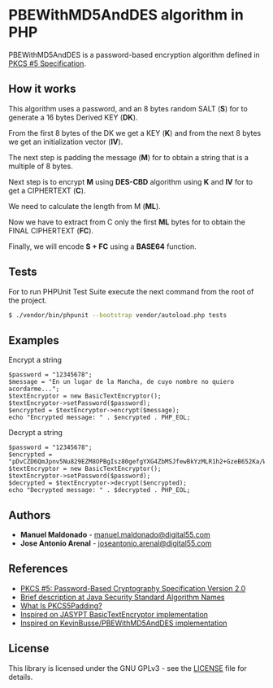 # PBEWithMD5AndDES algorithm in PHP

PBEWithMD5AndDES is a password-based encryption algorithm defined in [PKCS #5 Specification](https://tools.ietf.org/html/rfc2898).

## How it works

This algorithm uses a password, and an 8 bytes random SALT (**S**) for to generate a 16 bytes Derived KEY (**DK**).

From the first 8 bytes of the DK we get a KEY (**K**) and from the next 8 bytes we get an initialization vector (**IV**).

The next step is padding the message (**M**) for to obtain a string that is a multiple of 8 bytes.

Next step is to encrypt **M** using **DES-CBD** algorithm using **K** and **IV** for to get a CIPHERTEXT (**C**).

We need to calculate the length from M (**ML**).

Now we have to extract from C only the first **ML** bytes for to obtain the FINAL CIPHERTEXT (**FC**). 

Finally, we will encode **S + FC** using a **BASE64** function.

## Tests

For to run PHPUnit Test Suite execute the next command from the root of the project.

```bash
$ ./vendor/bin/phpunit --bootstrap vendor/autoload.php tests
```

## Examples

Encrypt a string

```injectablephp
$password = "12345678";
$message = "En un lugar de la Mancha, de cuyo nombre no quiero acordarme...";
$textEncryptor = new BasicTextEncryptor();
$textEncryptor->setPassword($password);
$encrypted = $textEncryptor->encrypt($message);
echo "Encrypted message: " . $encrypted . PHP_EOL;
```

Decrypt a string

```injectablephp
$password = "12345678";
$encrypted = "pDvCZD6QmJpnv5Nu829EZM8OPBgIsz80gefgYXG4ZbMSJfewBkYzMLR1h2+GzeB652Ka/WLEvd841y1m3zWVWLlD5JiNwwHC";
$textEncryptor = new BasicTextEncryptor();
$textEncryptor->setPassword($password);
$decrypted = $textEncryptor->decrypt($encrypted);
echo "Decrypted message: " . $decrypted . PHP_EOL;
```

## Authors

* **Manuel Maldonado** - [manuel.maldonado@digital55.com](manuel.maldonado@digital55.com)
* **Jose Antonio Arenal** - [joseantonio.arenal@digital55.com](joseantonio.arenal@digital55.com)

## References

* [PKCS #5: Password-Based Cryptography Specification Version 2.0](https://tools.ietf.org/html/rfc2898)
* [Brief description at Java Security Standard Algorithm Names](https://docs.oracle.com/javase/9/docs/specs/security/standard-names.html#cipher-algorithm-names)
* [What Is PKCS5Padding?](http://www.herongyang.com/Cryptography/DES-JDK-What-Is-PKCS5Padding.html)
* [Inspired on JASYPT BasicTextEncryptor implementation](http://www.jasypt.org/api/jasypt/1.8/org/jasypt/util/text/BasicTextEncryptor.html)
* [Inspired on KevinBusse/PBEWithMD5AndDES implementation](https://github.com/KevinBusse/PBEWithMD5AndDES)

## License

This library is licensed under the GNU GPLv3 - see the [LICENSE](LICENSE) file for details.